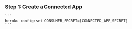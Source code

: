 

### Step 1: Create a Connected App

    ```
    heroku config:set CONSUMER_SECRET=[CONNECTED_APP_SECRET]
    ```